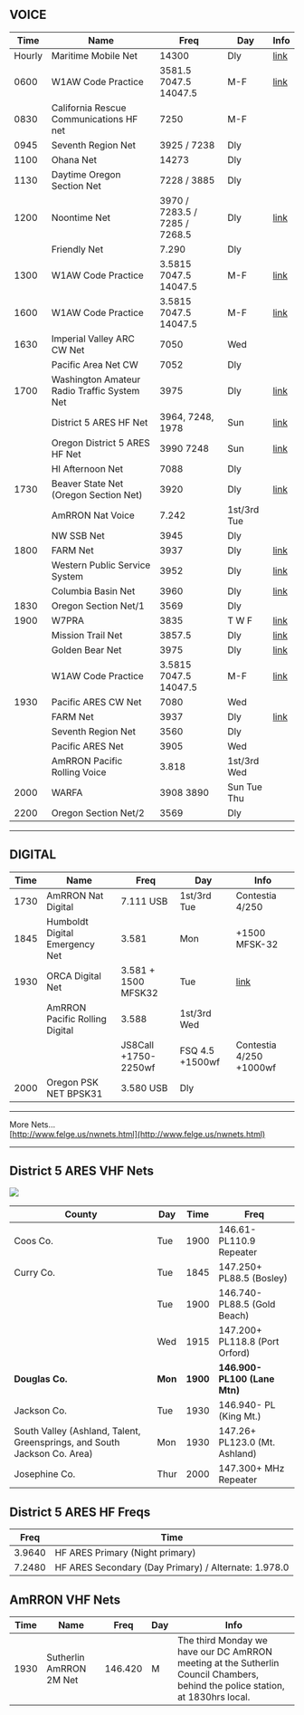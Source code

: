 ## VOICE

|Time|Name|Freq|Day|Info|
|---|---|---|---|---|
|Hourly|Maritime Mobile Net|14300|Dly|[link](http://mmsn.org/)|
|0600|W1AW Code Practice|3581.5 7047.5 14047.5|M-F|[link](http://www.arrl.org/w1aw-operating-schedule)|
|0830|California Rescue Communications HF net|7250|M-F||
|0945|Seventh Region Net|3925 / 7238|Dly||
|1100|Ohana Net|14273|Dly||
|1130|Daytime Oregon Section Net|7228 / 3885|Dly||
|1200|Noontime Net|3970 / 7283.5 / 7285 / 7268.5|Dly|[link](http://www.noontimenet.org)|
||Friendly Net|7.290|Dly||
|1300|W1AW Code Practice|3.5815 7047.5 14047.5|M-F|[link](http://www.arrl.org/w1aw-operating-schedule)|
|1600|W1AW Code Practice|3.5815 7047.5 14047.5|M-F|[link](http://www.arrl.org/w1aw-operating-schedule)|
|1630|Imperial Valley ARC CW Net|7050|Wed||
||Pacific Area Net CW|7052|Dly||
|1700|Washington Amateur Radio Traffic System Net|3975|Dly|[link](http://www.wartsnet.org/)|
||District 5 ARES HF Net|3964, 7248, 1978|Sun|[link](https://www.qsl.net/oares-5/ncs_info.htm)|
||Oregon District 5 ARES HF Net|3990 7248|Sun|[link](http://www.qsl.net/oares-5/ncs_info.htm)|
||HI Afternoon Net|7088|Dly||
|1730|Beaver State Net (Oregon Section Net)|3920|Dly|[link](http://www.k6ugs.com/BSN%20NCS.htm)|
||AmRRON Nat Voice|7.242|1st/3rd Tue||
||NW SSB Net|3945|Dly||
|1800|FARM Net|3937|Dly|[link](http://farmnet3937kc.net)|
||Western Public Service System|3952|Dly|[link](http://www.3952khz.net/index.html)|
||Columbia Basin Net|3960|Dly|[link](https://cbn.homestead.com/index.html)|
|1830|Oregon Section Net/1|3569|Dly||
|1900|W7PRA|3835|T W F|[link](https://www.w7pra.com/15-2/)|
||Mission Trail Net|3857.5|Dly|[link](http://missiontrailnet.net/)|
||Golden Bear Net|3975|Dly|[link](http://www.goldenbearnet.org/)|
||W1AW Code Practice|3.5815 7047.5 14047.5|M-F|[link](http://www.arrl.org/w1aw-operating-schedule)|
|1930|Pacific ARES CW Net|7080|Wed||
||FARM Net|3937|Dly|[link](http://farmnet3937kc.net)|
||Seventh Region Net|3560|Dly||
||Pacific ARES Net|3905|Wed||
||AmRRON Pacific Rolling Voice|3.818|1st/3rd Wed||
|2000|WARFA|3908 3890|Sun Tue Thu||
|2200|Oregon Section Net/2|3569|Dly||

---

## DIGITAL

|Time|Name|Freq|Day|Info|
|---|---|---|---|---|
|1730|AmRRON Nat Digital|7.111 USB|1st/3rd Tue|Contestia 4/250|
|1845|Humboldt Digital Emergency Net|3.581|Mon|+1500 MFSK-32|
|1930|ORCA Digital Net|3.581 + 1500 MFSK32|Tue|[link](http://orcadigitalnet.com/)|
||AmRRON Pacific Rolling Digital|3.588|1st/3rd Wed||
|||JS8Call +1750-2250wf|FSQ 4.5 +1500wf|Contestia 4/250 +1000wf|
|2000|Oregon PSK NET BPSK31|3.580 USB|Dly||

---

More Nets…  
[http://www.felge.us/nwnets.html](http://www.felge.us/nwnets.html)

---

## District 5 ARES VHF Nets

![](https://www.dropbox.com/s/urogvi4wmthplby/sec-2409.jpg?raw=1)

|County|Day|Time|Freq|
|---|---|---|---|
|Coos Co.|Tue|1900|146.61- PL110.9 Repeater|
|Curry Co.|Tue|1845|147.250+ PL88.5 (Bosley)|
||Tue|1900|146.740- PL88.5 (Gold Beach)|
||Wed|1915|147.200+ PL118.8 (Port Orford)|
|**Douglas Co.**|**Mon**|**1900**|**146.900- PL100 (Lane Mtn)**|
|Jackson Co.|Tue|1930|146.940- PL (King Mt.)|
|South Valley (Ashland, Talent, Greensprings, and South Jackson Co. Area)|Mon|1930|147.26+ PL123.0 (Mt. Ashland)|
|Josephine Co.|Thur|2000|147.300+ MHz Repeater|

## District 5 ARES HF Freqs

|Freq|Time|
|---|---|
|3.9640|HF ARES Primary (Night primary)|
|7.2480|HF ARES Secondary (Day Primary) / Alternate: 1.978.0|

## AmRRON VHF Nets

|Time|Name|Freq|Day|Info|
|---|---|---|---|---|
|1930|Sutherlin AmRRON 2M Net|146.420|M|The third Monday we have our DC AmRRON meeting at the Sutherlin Council Chambers, behind the police station, at 1830hrs local.|


